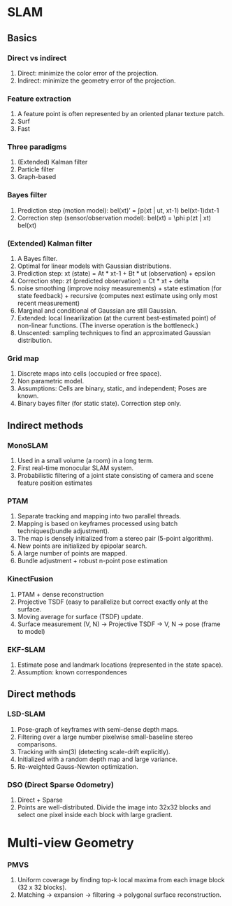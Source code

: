 # SLAM
## Basics
### Direct vs indirect
1. Direct: minimize the color error of the projection.
2. Indirect: minimize the geometry error of the projection.

### Feature extraction
1. A feature point is often represented by an oriented planar texture patch.
2. Surf
3. Fast

### Three paradigms
1. (Extended) Kalman filter
2. Particle filter
3. Graph-based

### Bayes filter
1. Prediction step (motion model): bel(xt)’ = ∫p(xt | ut, xt-1) bel(xt-1)dxt-1
2. Correction step (sensor/observation model): bel(xt) = \phi p(zt | xt) bel(xt)

### (Extended) Kalman filter
1. A Bayes filter.
2. Optimal for linear models with Gaussian distributions.
3. Prediction step: xt (state) = At * xt-1 + Bt * ut (observation) + epsilon
4. Correction step: zt (predicted observation) = Ct * xt + delta
5. noise smoothing (improve noisy measurements) + state estimation (for state feedback) + recursive (computes next estimate using only most recent measurement)
6. Marginal and conditional of Gaussian are still Gaussian.
7. Extended: local linearilization (at the current best-estimated point) of non-linear functions. (The inverse operation is the bottleneck.)
8. Unscented: sampling techniques to find an approximated Gaussian distribution.

### Grid map
1. Discrete maps into cells (occupied or free space).
2. Non parametric model.
3. Assumptions: Cells are binary, static, and independent; Poses are known.
4. Binary bayes filter (for static state). Correction step only.

## Indirect methods
### MonoSLAM
1. Used in a small volume (a room) in a long term.
2. First real-time monocular SLAM system.
3. Probabilistic filtering of a joint state consisting of camera and scene feature position estimates

### PTAM
1. Separate tracking and mapping into two parallel threads.
2. Mapping is based on keyframes processed using batch techniques(bundle adjustment).
3. The map is densely initialized from a stereo pair (5-point algorithm).
4. New points are initialized by epipolar search.
5. A large number of points are mapped.
6. Bundle adjustment + robust n-point pose estimation

### KinectFusion
1. PTAM + dense reconstruction
2. Projective TSDF (easy to parallelize but correct exactly only at the surface.
3. Moving average for surface (TSDF) update.
4. Surface measurement (V, N) -> Projective TSDF -> V, N -> pose (frame to model)

### EKF-SLAM
1. Estimate pose and landmark locations (represented in the state space).
2. Assumption: known correspondences

## Direct methods
### LSD-SLAM
1. Pose-graph of keyframes with semi-dense depth maps.
2. Filtering over a large number pixelwise small-baseline stereo comparisons.
3. Tracking with sim(3) (detecting scale-drift explicitly).
4. Initialized with a random depth map and large variance.
5. Re-weighted Gauss-Newton optimization.

### DSO (Direct Sparse Odometry)
1. Direct + Sparse
2. Points are well-distributed. Divide the image into 32x32 blocks and select one pixel inside each block with large gradient.

# Multi-view Geometry
### PMVS
1. Uniform coverage by finding top-k local maxima from each image block (32 x 32 blocks).
2. Matching -> expansion -> filtering -> polygonal surface reconstruction.
